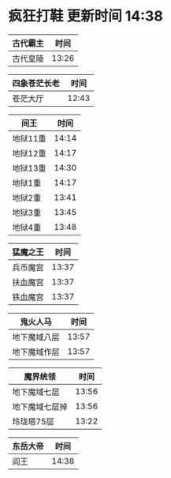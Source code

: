 # 疯狂打鞋 更新时间 14:38

| 古代霸主   | 时间    |
|--------|-------|
| 古代皇陵 | 13:26 |

| 四象苍茫长老   | 时间    |
|--------|-------|
| 苍茫大厅 | 12:43 |

| 间王   | 时间    |
|--------|-------|
| 地狱11重 | 14:14 |
| 地狱12重 | 14:17 |
| 地狱13重 | 14:30 |
| 地狱1重 | 14:17 |
| 地狱2重 | 13:41 |
| 地狱3重 | 13:45 |
| 地狱4重 | 13:48 |

| 猛魔之王   | 时间    |
|--------|-------|
| 兵币魔宫 | 13:37 |
| 扶血魔宫 | 13:37 |
| 铁血魔宫 | 13:37 |

| 鬼火人马   | 时间    |
|--------|-------|
| 地下魔域八层 | 13:57 |
| 地下魔域作层 | 13:57 |

| 魔界统领   | 时间    |
|--------|-------|
| 地下魔域七层 | 13:56 |
| 地下魔域七层掉 | 13:56 |
| 玲珑塔75层 | 13:22 |

| 东岳大帝   | 时间    |
|--------|-------|
| 阎王 | 14:38 |